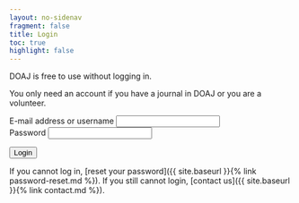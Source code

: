 ```yaml
---
layout: no-sidenav
fragment: false
title: Login
toc: true
highlight: false
---
```


DOAJ is free to use without logging in.

You only need an account if you have a journal in DOAJ or you are a volunteer.

<form action="{{ site.baseurl }}{% link dashboard/index.md %}">
  <div class="form__question">
    <label for="email">E-mail address or username</label>
    <input id="email" type="email">
  </div>
  <div class="form__question">
    <label for="password">Password</label>
    <input id="password" type="password">
  </div>
  <p>
    <input type="submit" value="Login">
  </p>
</form>

If you cannot log in, [reset your password]({{ site.baseurl }}{% link password-reset.md %}). If you still cannot login, [contact us]({{ site.baseurl }}{% link contact.md %}).
